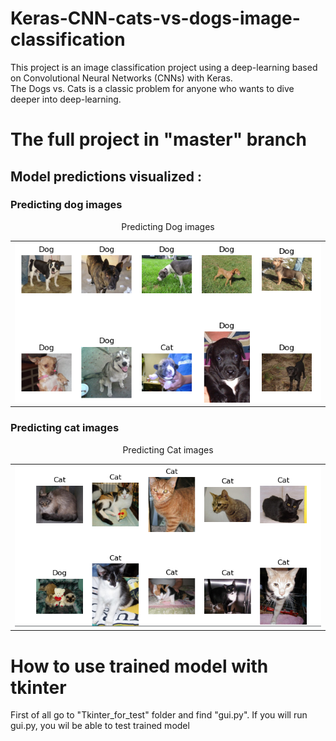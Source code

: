 # Keras-CNN-cats-vs-dogs-image-classification
This project is an image classification project using a deep-learning based on Convolutional Neural Networks (CNNs) with Keras.  
The Dogs vs. Cats is a classic problem for anyone who wants to dive deeper into deep-learning.  


# The full project in "master" branch
 
 
 ## Model predictions visualized :
### Predicting dog images
<p align="center">Predicting Dog images</p>


<div align="center">  
<table style="margin: 0 auto; border-style: none; width:100%">
  <tr>
    <td><img src="https://github.com/mohamedamine99/Keras-CNN-cats-vs-dogs-image-classification/blob/main/results/dog%20predictions.PNG"></td>
  </tr>
</table>
</div>

### Predicting cat images
<p align="center">Predicting Cat images</p>

<div align="center">  
<table style="margin: 0 auto; border-style: none; width:100%">
  <tr>
    <td><img src="https://github.com/mohamedamine99/Keras-CNN-cats-vs-dogs-image-classification/blob/main/results/cat%20predictions.PNG"></td>
  </tr>
</table>
</div>


# How to use trained model with tkinter
First of all go to "Tkinter_for_test" folder and find "gui.py". If you will run gui.py, you wil be able to test trained model

